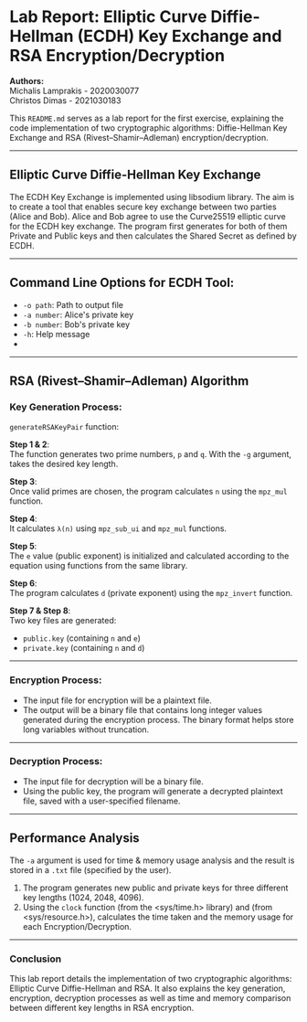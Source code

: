 # Lab Report: Elliptic Curve Diffie-Hellman (ECDH) Key Exchange and RSA Encryption/Decryption

**Authors:**  
Michalis Lamprakis - 2020030077  
Christos Dimas     - 2021030183

This `README.md` serves as a lab report for the first exercise, explaining the code implementation of two cryptographic algorithms: Diffie-Hellman Key Exchange and RSA (Rivest–Shamir–Adleman) encryption/decryption.

---

## Elliptic Curve Diffie-Hellman Key Exchange

The ECDH Key Exchange is implemented using libsodium library. The aim is to create a tool that
enables secure key exchange between two parties (Alice and Bob). Alice and Bob agree to use the
Curve25519 elliptic curve for the ECDH key exchange. The program first generates for both of them Private and Public keys and then calculates the Shared Secret as defined by ECDH.

---

## Command Line Options for ECDH Tool:

- `-o path`:    Path to output file
- `-a number`:  Alice's private key
- `-b number`:  Bob's private key
- `-h`:         Help message
- 
---

## RSA (Rivest–Shamir–Adleman) Algorithm

### Key Generation Process:

`generateRSAKeyPair` function:

**Step 1 & 2**:  
   The function generates two prime numbers, `p` and `q`. With the `-g` argument, takes the desired key length.

**Step 3**:  
   Once valid primes are chosen, the program calculates `n` using the `mpz_mul` function.

**Step 4**:  
   It calculates `λ(n)` using `mpz_sub_ui` and `mpz_mul` functions.

**Step 5**:  
   The `e` value (public exponent) is initialized and calculated according to the equation using functions from the same library.

**Step 6**:  
   The program calculates `d` (private exponent) using the `mpz_invert` function.

**Step 7 & Step 8**:  
   Two key files are generated:
   - `public.key` (containing `n` and `e`)
   - `private.key` (containing `n` and `d`)

---

### Encryption Process:

- The input file for encryption will be a plaintext file.
- The output will be a binary file that contains long integer values generated during the encryption process. The binary format helps store long variables without truncation.

---

### Decryption Process:

- The input file for decryption will be a binary file.  
- Using the public key, the program will generate a decrypted plaintext file, saved with a user-specified filename.

---

## Performance Analysis

The `-a` argument is used for time & memory usage analysis and the result is stored in a `.txt` file (specified by the user).

1. The program generates new public and private keys for three different key lengths (1024, 2048, 4096).
2. Using the `clock` function (from the <sys/time.h> library) and (from <sys/resource.h>), calculates the time taken and the memory usage for each Encryption/Decryption.

---

### Conclusion

This lab report details the implementation of two cryptographic algorithms: Elliptic Curve Diffie-Hellman and RSA. It also explains the key generation, encryption, decryption processes as well as time and memory comparison between different key lengths in RSA encryption.

